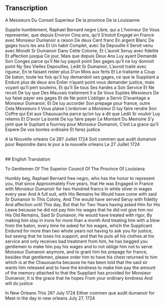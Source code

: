## Transcription  

A Messieurs Du Conseil Superieur De la province De la Louisianne  

Supplie humblement, Raphael Bernard negre Libre, qui a L’honneur De Vous representer, que depuis
Environ Cinq ans, qu’il S’estoit Engagé en France avec Monsieur Dumanoir a raison De deux Cent franc En argent Blanc De gages tours les ans Et Un habit Complet, avec Sa Depouille il Seroit venu avec Mondit Sr Dumanoir Dans Cette Colonie, Et L’auroit Seruy avec fidelite Et affection jusqua Ce jour, Mais que depuis Deux Ans Luy ayant Demandé Son Conges parce qu’il Ne luy payoit point Ses gages qu’il ne luy donnoit point Ny Ses Vielles Depouilles, Ledit Sr Dumanoir, L’auroit traité avec rigueur, En le faisant rester plus D’un Mois aux ferts Et Le traitante a Coup De baton, toute les fois qu’il luy demandoit ses gages, ce que le Suppliant a Enduré plus de deux ans Enlier n’ayant point vous demander justice, mais voyant qu’il pert souteins, Et qu’il Se tous Ses hardes a Son Service Et Ne recoit De luy que Des Mauvais traitement Il a Se Vous Suplies Messieurs De luy faise payer ses gages Et de Ne point L’obliger a Servir D’avantage a Monsieur Dumanoir, Et De luy accorder Son prepage pour france, outre Cela Messieurs il Vous plaise L’ordonner a Monsieur D luy faire rendre Son Coffre qui Est aux Chauouacha parce qu’on luy a dit que Ledit Sr vouloir Luy relemis Et D’avoir La bonté De luy faire payer Le Montant Du Memoire S’y joint que le Supliant a fournoy pour Monsieur Dumanoir, C’est La grace qu’il Espere De vos bontes ordinaire Et ferez justice  

A la Nouvelle orleans Ce 26? Juillet 1724
Soit commen que audit dumanoir pour
Repondre dans le jour a la nouvelle orleans 
Le 27 Juillet 1724  


<br>
## English Translation  

To Gentlemen Of The Superior Council Of The Province Of Louisiana  

Humbly beg, Raphael Bernard free negro, who has the honor to represent you, that since 
Approximately Five years, that He was Engaged in France with Monsieur Dumanoir for two Hundred francs In white silver in wages every year And A full suit, with His Remains he Would have come with said Sr Dumanoir In This Colony, And The would have served Seruy with fidelity And affection until This day, But that for Two Years having asked Him for His Leave because he did not pay him his wages that he did not give him nor His Old Remains, Said Sr Dumanoir, He would have treated with rigor, By making him stay in irons for more than a month And treating him with a blow from the baton, every time he asked for his wages, which the Supplicant Endured for more than two whole years not having to ask you for justice, but seeing that he loses his support, and that he puts all his clothes at his service and only receives bad treatment from him, he has begged you gentlemen to make him pay his wages and to not oblige him not to serve Monsieur Dumanoir anymore, and to grant him his prepage for france, besides that gentlemen, please order him to have his chest returned to him which is at the Chauouacha because he has been told that the said sir wants him released and to have the kindness to make him pay the amount of the memory attached to that the Suppliant has provided for Monsieur Dumanoir, It is the grace that he hopes From your ordinary kindness And will do justice  

In New Orleans This 26? July 1724
Either commen que audit dumanoir for
Meet in the day in new orleans
July 27, 1724  
